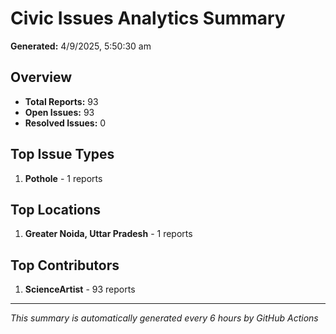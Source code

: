 #  Civic Issues Analytics Summary

**Generated:** 4/9/2025, 5:50:30 am

##  Overview
- **Total Reports:** 93
- **Open Issues:** 93
- **Resolved Issues:** 0

##  Top Issue Types
1. **Pothole** - 1 reports

##  Top Locations
1. **Greater Noida, Uttar Pradesh** - 1 reports

##  Top Contributors
1. **ScienceArtist** - 93 reports

---
*This summary is automatically generated every 6 hours by GitHub Actions*
